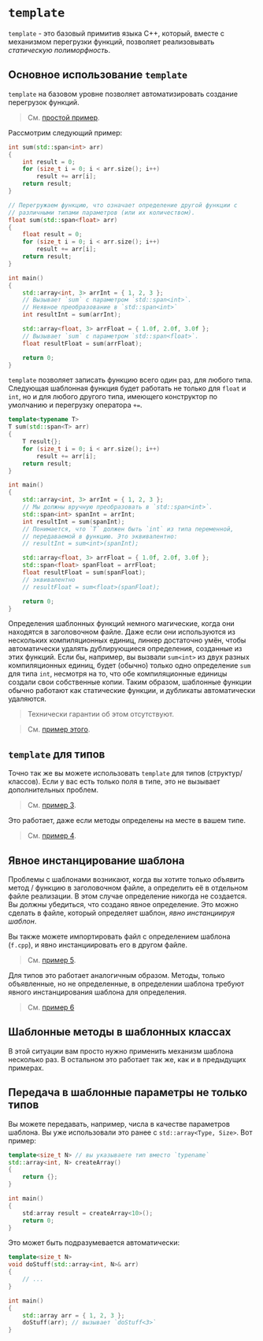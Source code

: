 # `template`

`template` - это базовый примитив языка C++, который, вместе с механизмом перегрузки функций, позволяет реализовывать *статическую полиморфность*.

## Основное использование `template`

`template` на базовом уровне позволяет автоматизировать создание перегрузок функций.

> См. [простой пример](../../en/05a_programming_fundamentals/template/example_1).

Рассмотрим следующий пример:

```cpp
int sum(std::span<int> arr)
{
    int result = 0;
    for (size_t i = 0; i < arr.size(); i++)
        result += arr[i];
    return result;
}

// Перегружаем функцию, что означает определение другой функции с
// различными типами параметров (или их количеством).
float sum(std::span<float> arr)
{
    float result = 0;
    for (size_t i = 0; i < arr.size(); i++)
        result += arr[i];
    return result;
}

int main()
{
    std::array<int, 3> arrInt = { 1, 2, 3 };
    // Вызывает `sum` с параметром `std::span<int>`.
    // Неявное преобразование в `std::span<int>`
    int resultInt = sum(arrInt);

    std::array<float, 3> arrFloat = { 1.0f, 2.0f, 3.0f };
    // Вызывает `sum` с параметром `std::span<float>`.
    float resultFloat = sum(arrFloat);

    return 0;
}
```

`template` позволяет записать функцию всего один раз, для любого типа.
Следующая шаблонная функция будет работать не только для `float` и `int`,
но и для любого другого типа, имеющего конструктор по умолчанию и перегрузку оператора `+=`.

```cpp
template<typename T>
T sum(std::span<T> arr)
{
    T result{};
    for (size_t i = 0; i < arr.size(); i++)
        result += arr[i];
    return result;
}

int main()
{
    std::array<int, 3> arrInt = { 1, 2, 3 };
    // Мы должны вручную преобразовать в `std::span<int>`.
    std::span<int> spanInt = arrInt;
    int resultInt = sum(spanInt);
    // Понимается, что `T` должен быть `int` из типа переменной,
    // передаваемой в функцию. Это эквивалентно:
    // resultInt = sum<int>(spanInt);

    std::array<float, 3> arrFloat = { 1.0f, 2.0f, 3.0f };
    std::span<float> spanFloat = arrFloat;
    float resultFloat = sum(spanFloat);
    // эквивалентно
    // resultFloat = sum<float>(spanFloat);

    return 0;
}
```

Определения шаблонных функций немного магические, когда они находятся в заголовочном файле.
Даже если они используются из нескольких компиляционных единиц, линкер достаточно умён,
чтобы автоматически удалять дублирующиеся определения, созданные из этих функций.
Если бы, например, вы вызвали `sum<int>` из двух разных компиляционных единиц,
будет (обычно) только одно определение `sum` для типа `int`, несмотря на то, что обе компиляционные единицы создали свои собственные копии.
Таким образом, шаблонные функции обычно работают как статические функции, и дубликаты автоматически удаляются.

> Технически гарантии об этом отсутствуют.

> См. [пример этого](../../en/05a_programming_fundamentals/template/example_2).




## `template` для типов 

Точно так же вы можете использовать `template` для типов (структур/классов).
Если у вас есть только поля в типе, это не вызывает дополнительных проблем.

> См. [пример 3](../../en/05a_programming_fundamentals/template/example_3).

Это работает, даже если методы определены на месте в вашем типе.

> См. [пример 4](../../en/05a_programming_fundamentals/template/example_4).


## Явное инстанцирование шаблона

Проблемы с шаблонами возникают, когда вы хотите только
*объявить* метод / функцию в заголовочном файле, а определить её в отдельном файле реализации.
В этом случае определение никогда не создается.
Вы должны убедиться, что создано явное определение.
Это можно сделать в файле, который определяет шаблон, *явно инстанциируя шаблон*.

Вы также можете импортировать файл с определением шаблона (`f.cpp`),
и явно инстанциировать его в другом файле.

> См. [пример 5](../../en/05a_programming_fundamentals/template/example_5).

Для типов это работает аналогичным образом.
Методы, только объявленные, но не определенные, в определении шаблона требуют
явного инстанцирования шаблона для определения.

> См. [пример 6](../../en/05a_programming_fundamentals/template/example_6)


## Шаблонные методы в шаблонных классах

В этой ситуации вам просто нужно применить механизм шаблона несколько раз.
В остальном это работает так же, как и в предыдущих примерах.


## Передача в шаблонные параметры не только типов

Вы можете передавать, например, числа в качестве параметров шаблона.
Вы уже использовали это ранее с `std::array<Type, Size>`.
Вот пример:

```cpp
template<size_t N> // вы указываете тип вместо `typename`
std::array<int, N> createArray()
{
    return {};
}

int main()
{
    std:array result = createArray<10>();
    return 0;
}
```

Это может быть подразумевается автоматически:

```cpp
template<size_t N>
void doStuff(std::array<int, N>& arr)
{
    // ...
}

int main()
{
    std::array arr = { 1, 2, 3 };
    doStuff(arr); // вызывает `doStuff<3>`
}
```
